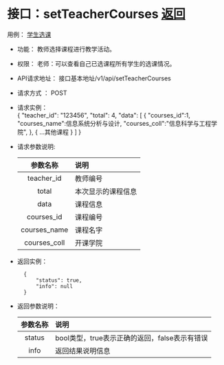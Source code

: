 <!-- markdownlint-disable MD033-->
<!-- 禁止MD033类型的警告 https://www.npmjs.com/package/markdownlint -->

# 接口：setTeacherCourses  [返回](../README.md)
用例： [学生选课](../用例/教师选课.md)

- 功能：
    教师选择课程进行教学活动。
    
- 权限：
    老师：可以查看自己已选课程所有学生的选课情况。
    
- API请求地址： 
    接口基本地址/v1/api/setTeacherCourses

- 请求方式 ：
    POST
 
- 请求实例：  
        { 
            "teacher_id": "123456", 
            "total": 4,
            "data": [
                {
                "courses_id":1,
                "courses_name":信息系统分析与设计, 
                "courses_coll":"信息科学与工程学院",
                }, 
                {
                ...其他课程
                }
            ] 
        }

- 请求参数说明:       
 
  |参数名称|说明|
  |:---------:|:--------------------------------------------------------|      
  |teacher_id|教师编号|
  |total|本次显示的课程信息|
  |data|课程信息|
  |courses_id|课程编号|
  |courses_name|课程名字|
  |courses_coll|开课学院| 
  
  
 
- 返回实例：

        {         
            "status": true,
            "info": null
        }

- 返回参数说明：    
 
  |参数名称|说明|
  |:---------:|:--------------------------------------------------------|      
  |status|bool类型，true表示正确的返回，false表示有错误|
  |info|返回结果说明信息|


